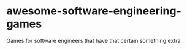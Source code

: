# awesome-software-engineering-games
Games for software engineers that have that certain something extra
